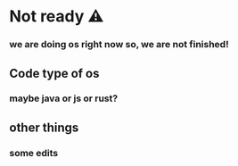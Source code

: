 # Not ready ⚠️
### we are doing os right now so, we are not finished!
## Code type of os
### maybe java or js or rust?
## other things
### some edits
